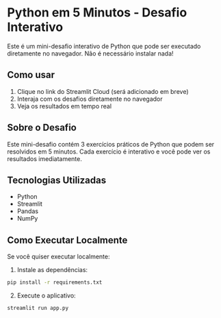 # Python em 5 Minutos - Desafio Interativo

Este é um mini-desafio interativo de Python que pode ser executado diretamente no navegador. Não é necessário instalar nada!

## Como usar

1. Clique no link do Streamlit Cloud (será adicionado em breve)
2. Interaja com os desafios diretamente no navegador
3. Veja os resultados em tempo real

## Sobre o Desafio

Este mini-desafio contém 3 exercícios práticos de Python que podem ser resolvidos em 5 minutos. Cada exercício é interativo e você pode ver os resultados imediatamente.

## Tecnologias Utilizadas

- Python
- Streamlit
- Pandas
- NumPy

## Como Executar Localmente

Se você quiser executar localmente:

1. Instale as dependências:
```bash
pip install -r requirements.txt
```

2. Execute o aplicativo:
```bash
streamlit run app.py
```
